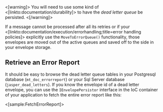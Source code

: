 <!--title:Dead Letter Envelopes-->

<[warning]>
You will need to use some kind of <[linkto:documentation/durability]> to have the *dead letter queue* be persisted.
<[/warning]>

If a message cannot be processed after all its retries or if your <[linkto:documentation/execution/errorhandling;title=error handling policies]> explicitly use the `MoveToErrorQueue()` functionality, those envelopes are moved out of the active queues and saved
off to the side in your envelope storage.


## Retrieve an Error Report

It should be easy to browse the dead letter queue tables in your Postgresql database (`mt_doc_errorreport`) or your Sql Server database (`jasper_dead_letters`). If you know the envelope id of a dead letter envelope, you can use the `IEnvelopePersistor` interface in the IoC container of your application to
fetch the entire error report like this:

<[sample:FetchErrorReport]>